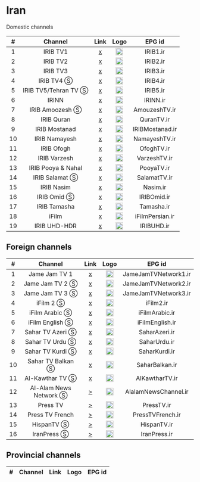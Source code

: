 <h1>Iran</h1
https://sepehrtv.ir/live
<h2>Domestic channels</h2>

| #    | Channel        | Link  | Logo | EPG id |
|:----:|:--------------:|:-----:|:----:|:------:|
| 1    | IRIB TV1       | [x](https://s1-cloud.irib.ir/securelive3/tv1hd/tv1hd.m3u8) | <img height="20" src="https://i.imgur.com/rad9Guw.png"/> | IRIB1.ir |
| 2    | IRIB TV2       | [x](https://s1-cloud.irib.ir/securelive3/tv2hd/tv2hd.m3u8) | <img height="20" src="https://i.imgur.com/FKiTd3O.png"/> | IRIB2.ir |
| 3    | IRIB TV3       | [x](https://s1-cloud.irib.ir/securelive3.net/live/tv3hd/tv3hd.m3u8) | <img height="20" src="https://i.imgur.com/6cIaH0c.png"/> | IRIB3.ir |
| 4    | IRIB TV4 Ⓢ     | [x](https://s1-cloud.irib.ir/securelive3/tv4sd/tv4sd.m3u8) | <img height="20" src="https://i.imgur.com/fsdz81l.png"/> | IRIB4.ir |
| 5    | IRIB TV5/Tehran TV Ⓢ | [x](https://s1-cloud.irib.ir/securelive3/tv5sd/tv5sd.m3u8) | <img height="20" src="https://i.imgur.com/VdOFcN4.png"/> | IRIB5.ir |
| 6    | IRINN          | [x](https://s1-cloud.irib.ir/securelive3/irinnhd/irinnhd.m3u8) | <img height="20" src="https://i.imgur.com/7HL4joq.png"/> | IRINN.ir |
| 7    | IRIB Amoozesh Ⓢ | [x](https://s1-cloud.irib.ir/securelive3/amoozeshsd/amoozeshsd.m3u8) | <img height="20" src="https://i.imgur.com/qox2azH.png"/> | AmouzeshTV.ir |
| 8    | IRIB Quran     | [x](https://s1-cloud.irib.ir/securelive3/quranhd/quranhd.m3u8) | <img height="20" src="https://i.imgur.com/nmOKBaK.png"/> | QuranTV.ir |
| 9    | IRIB Mostanad  | [x](https://s1-cloud.irib.ir/securelive3/mostanadhd/mostanadhd.m3u8) | <img height="20" src="https://i.imgur.com/lRDgugZ.png"/> | IRIBMostanad.ir |
| 10   | IRIB Namayesh  | [x](https://s1-cloud.irib.ir/securelive3/namayeshhd/namayeshhd.m3u8) | <img height="20" src="https://i.imgur.com/Nq0pCGr.png"/> | NamayeshTV.ir |
| 11   | IRIB Ofogh     | [x](https://s1-cloud.irib.ir/securelive3/ofoghhd/ofoghhd.m3u8) | <img height="20" src="https://i.imgur.com/fhqeYGb.png"/> | OfoghTV.ir |
| 12   | IRIB Varzesh   | [x](https://s1-cloud.irib.ir/securelive3/varzeshhd/varzeshhd.m3u8) | <img height="20" src="https://i.imgur.com/tRLSrxa.png"/> | VarzeshTV.ir |
| 13   | IRIB Pooya & Nahal | [x](https://s1-cloud.irib.ir/securelive3/pooyahd/pooyahd.m3u8) | <img height="20" src="https://i.imgur.com/hjeQUtg.png"/> | PooyaTV.ir |
| 14   | IRIB Salamat Ⓢ | [x](https://s1-cloud.irib.ir/securelive3/salamatsd/salamatsd.m3u8) | <img height="20" src="https://i.imgur.com/K0YUhne.png"/> | SalamatTV.ir |
| 15   | IRIB Nasim     | [x](https://s1-cloud.irib.ir/securelive3/nasimhd/nasimhd.m3u8) | <img height="20" src="https://i.imgur.com/EqjQN83.png"/> | Nasim.ir |
| 16   | IRIB Omid Ⓢ    | [x](https://s1-cloud.irib.ir/securelive3/omidsd/omidsd.m3u8) | <img height="20" src="https://i.imgur.com/s9iUe1l.png"/> | IRIBOmid.ir |
| 17   | IRIB Tamasha   | [x](https://s1-cloud.irib.ir/securelive3/tamashahd/tamashahd.m3u8) | <img height="20" src="https://i.imgur.com/YffSCWH.png"/> | Tamasha.ir |
| 18   | iFilm          | [x](https://s1-cloud.irib.ir/securelive3/ifilmhd/ifilmhd.m3u8) | <img height="20" src="https://i.imgur.com/4Z9L1AW.png"/> | iFilmPersian.ir |
| 19   | IRIB UHD-HDR   | [x](https://s1-cloud.irib.ir/securelive3/uhd/uhd.m3u8) | <img height="20" src="https://i.imgur.com/qZ98jaa.png"/> | IRIBUHD.ir |

<h2>Foreign channels</h2>

| #    | Channel        | Link  | Logo | EPG id |
|:----:|:--------------:|:-----:|:----:|:------:|
| 1    | Jame Jam TV 1  | [x](https://s1-cloud.irib.ir/securelive3/jamejam1hd/jamejam1hd.m3u8) | <img height="20" src="https://i.imgur.com/BjaN3W1.png"/> | JameJamTVNetwork1.ir |
| 2    | Jame Jam TV 2 Ⓢ | [x](https://s1-cloud.irib.ir/securelive3/jamejam2sd/jamejam2sd.m3u8) | <img height="20" src="https://i.imgur.com/BjaN3W1.png"/> | JameJamTVNetwork2.ir |
| 3    | Jame Jam TV 3 Ⓢ | [x](https://s1-cloud.irib.ir/securelive3/jamejam3sd/jamejam3sd.m3u8) | <img height="20" src="https://i.imgur.com/BjaN3W1.png"/> | JameJamTVNetwork3.ir |
| 4    | iFilm 2 Ⓢ      | [x](https://s1-cloud.irib.ir/securelive3/ifilm2sd/ifilm2sd.m3u8) | <img height="20" src="https://i.imgur.com/WZrGsFb.png"/> | iFilm2.ir |
| 5    | iFilm Arabic Ⓢ | [x](https://s1-cloud.irib.ir/securelive3/ifilmarabsd/ifilmarabsd.m3u8) | <img height="20" src="https://i.imgur.com/D3cXTpJ.png"/> | iFilmArabic.ir |
| 6    | iFilm English Ⓢ | [x](https://s1-cloud.irib.ir/securelive3/ifilmengsd/ifilmengsd.m3u8) | <img height="20" src="https://i.imgur.com/RdC0DQk.png"/> | iFilmEnglish.ir |
| 7    | Sahar TV Azeri Ⓢ | [x](https://s1-cloud.irib.ir/securelive3/saharazarsd/saharazarsd.m3u8) | <img height="20" src="https://i.imgur.com/ZvNpHTj.png"/> | SaharAzeri.ir |
| 8    | Sahar TV Urdu Ⓢ | [x](https://s1-cloud.irib.ir/securelive3/saharurdusd/saharurdusd.m3u8) | <img height="20" src="https://i.imgur.com/krc2nHm.png"/> | SaharUrdu.ir |
| 9    | Sahar TV Kurdi Ⓢ | [x](https://s1-cloud.irib.ir/securelive3/saharkurdsd/saharkurdsd.m3u8) | <img height="20" src="https://i.imgur.com/FxFNcHA.png"/> | SaharKurdi.ir |
| 10   | Sahar TV Balkan Ⓢ | [x](https://s1-cloud.irib.ir/securelive3/saharbalksd/saharbalksd.m3u8) | <img height="20" src="https://i.imgur.com/RdmtePb.png"/> | SaharBalkan.ir |
| 11   | Al-Kawthar TV Ⓢ | [x](https://s1-cloud.irib.ir/securelive3/alkawtharsd/alkawtharsd.m3u8) | <img height="20" src="https://i.imgur.com/kKAKqd5.png"/> | AlKawtharTV.ir |
| 12   | Al-Alam News Network Ⓢ | [>](https://live2.alalam.ir/alalam.m3u8) | <img height="20" src="https://i.imgur.com/UbD0Ndr.png"/> | AlalamNewsChannel.ir |
| 13   | Press TV        | [>](https://cdnlive.presstv.ir/cdnlive/smil:cdnlive.smil/playlist.m3u8) | <img height="20" src="https://i.imgur.com/X3YP2Gg.png"/> | PressTV.ir |
| 14   | Press TV French | [>](https://live1.presstv.ir/live/presstvfr/index.m3u8) | <img height="20" src="https://i.imgur.com/X3YP2Gg.png"/> | PressTVFrench.ir |
| 15   | HispanTV Ⓢ      | [>](https://live1.presstv.ir/live/hispan.m3u8) | <img height="20" src="https://i.imgur.com/hnhP9o0.png"/> | HispanTV.ir |
| 16   | IranPress Ⓢ     | [>](https://live1.presstv.ir/live/iranpress/index.m3u8) | <img height="20" src="https://i.imgur.com/Qrubr3v.png"/> | IranPress.ir |

<h2>Provincial channels</h2>

| #    | Channel        | Link  | Logo | EPG id |
|:----:|:--------------:|:-----:|:----:|:------:|

